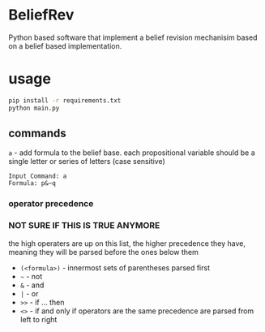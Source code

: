 # BeliefRev
Python based software that implement a belief revision mechanisim based on a belief based implementation.
# usage
```bash
pip install -r requirements.txt
python main.py
```
## commands
`a` - add formula to the belief base. each propositional variable should be a single letter or series of letters (case sensitive)
```
Input Command: a
Formula: p&~q
```
### operator precedence
### NOT SURE IF THIS IS TRUE ANYMORE
the high operaters are up on this list, the higher precedence they have, meaning they will be parsed before the ones below them
- `(<formula>)` - innermost sets of parentheses parsed first
- `~` - not
- `&` - and
- `|` - or
- `>>` - if ... then
- `<>` - if and only if
operators are the same precedence are parsed from left to right
